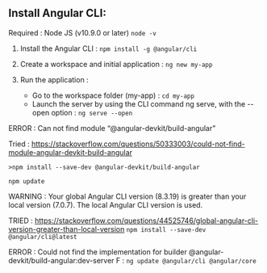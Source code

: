 ## Install Angular CLI: 

Required : Node JS (v10.9.0 or later) `node -v`

1. Install the Angular CLI :  `npm install -g @angular/cli`

2. Create a workspace and initial application : `ng new my-app`

3. Run the application : 
    - Go to the workspace folder (my-app) : `cd my-app`
    - Launch  the server by using the CLI command ng serve, with the --open option : `ng serve --open`


ERROR : Can not find module “@angular-devkit/build-angular”

Tried : https://stackoverflow.com/questions/50333003/could-not-find-module-angular-devkit-build-angular

`>npm install --save-dev @angular-devkit/build-angular`

`npm update`

WARNING : Your global Angular CLI version (8.3.19) is greater than your local
version (7.0.7). The local Angular CLI version is used.

TRIED : https://stackoverflow.com/questions/44525746/global-angular-cli-version-greater-than-local-version
`npm install --save-dev @angular/cli@latest`

ERROR :  Could not find the implementation for builder @angular-devkit/build-angular:dev-server
F : `ng update @angular/cli @angular/core`